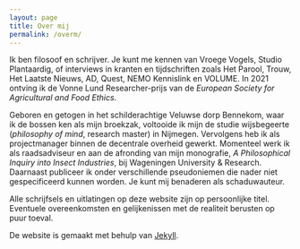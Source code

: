 ```yaml
---
layout: page
title: Over mij
permalink: /overm/
---
```

Ik ben filosoof en schrijver. Je kunt me kennen van Vroege Vogels, Studio Plantaardig, of interviews in kranten en tijdschriften zoals Het Parool, Trouw, Het Laatste Nieuws, AD, Quest, NEMO Kennislink en VOLUME. In 2021 ontving ik de Vonne Lund Researcher-prijs van de *European Society for Agricultural and Food Ethics*.

Geboren en getogen in het schilderachtige Veluwse dorp Bennekom, waar ik de bossen ken als mijn broekzak, voltooide ik mijn de studie wijsbegeerte (*philosophy of mind*, research master) in Nijmegen. Vervolgens heb ik als projectmanager binnen de decentrale overheid gewerkt. Momenteel werk ik als raadsadviseur en aan de afronding van mijn monografie, *A Philosophical Inquiry into Insect Industries*, bij Wageningen University & Research. Daarnaast publiceer ik onder verschillende pseudoniemen die nader niet gespecificeerd kunnen worden. Je kunt mij benaderen als schaduwauteur.

Alle schrijfsels en uitlatingen op deze website zijn op persoonlijke titel. Eventuele overeenkomsten en gelijkenissen met de realiteit berusten op puur toeval.

De website is gemaakt met behulp van [Jekyll](https://jekyllrb.com/).
